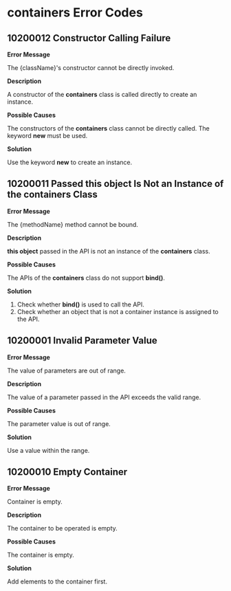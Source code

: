 # containers Error Codes

## 10200012 Constructor Calling Failure

**Error Message**

The {className}'s constructor cannot be directly invoked.

**Description**

A constructor of the **containers** class is called directly to create an instance.

**Possible Causes**

The constructors of the **containers** class cannot be directly called. The keyword **new** must be used.

**Solution**

Use the keyword **new** to create an instance.

## 10200011 Passed this object Is Not an Instance of the containers Class

**Error Message**

The {methodName} method cannot be bound.

**Description**

**this object** passed in the API is not an instance of the **containers** class.

**Possible Causes**

The APIs of the **containers** class do not support **bind()**.

**Solution**

1. Check whether **bind()** is used to call the API.
2. Check whether an object that is not a container instance is assigned to the API.

## 10200001 Invalid Parameter Value

**Error Message**

The value of parameters are out of range.

**Description**

The value of a parameter passed in the API exceeds the valid range.

**Possible Causes**

The parameter value is out of range.

**Solution**

Use a value within the range.

## 10200010 Empty Container

**Error Message**

Container is empty.

**Description**

The container to be operated is empty.

**Possible Causes**

The container is empty.

**Solution**

Add elements to the container first.
